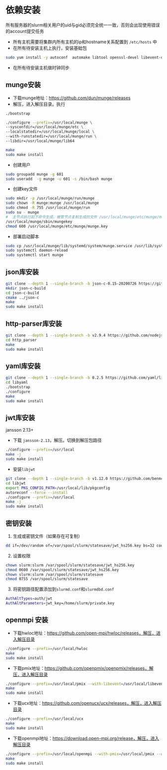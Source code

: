 # 依赖安装

<warning>
    所有服务器的slurm相关用户的uid与gid必须完全统一一致，否则会出现使用错误的account提交任务
</warning>



- 所有主机需要将集群内所有主机的ip和hostname关系配置到 `/etc/hosts` 中
- 在所有待安装主机上执行，安装基础包

```bash
sudo yum install -y autoconf  automake libtool openssl-devel libevent-devel bzip2 python3 ncurses-devel 
```

- 在所有待安装主机做时钟同步



## munge安装

- 下载munge地址：https://github.com/dun/munge/releases
- 解压，进入解压目录。执行

```bash
./bootstrap

./configure --prefix=/usr/local/munge \
--sysconfdir=/usr/local/munge/etc \
--localstatedir=/usr/local/munge/local \
--with-runstatedir=/usr/local/munge/run \
--libdir=/usr/local/munge/lib64

make 
sudo make install
```

- 创建用户

```bash
sudo groupadd munge -g 601
sudo useradd  -g munge -u 601 -s /bin/bash munge 
```

- 创建key文件

```bash
sudo mkdir -p /usr/local/munge/run/munge
sudo chown -R munge:munge /usr/local/munge
sudo chmod -R 755 /usr/local/munge/run
sudo su - munge
#  主节点执行如下命令生成，被管节点复制生成的文件 /usr/local/munge/etc/munge/munge.key 到从节点同样目录下
/usr/local/munge/sbin/mungekey   
chmod 600 /usr/local/munge/etc/munge/munge.key 
```

- 部署启动脚本

```bash
sudo cp /usr/local/munge/lib/systemd/system/munge.service /usr/lib/systemd/system/
sudo systemctl daemon-reload
sudo systemctl start munge
```



## json库安装

```bash
git clone --depth 1 --single-branch -b json-c-0.15-20200726 https://github.com/json-c/json-c.git json-c
mkdir json-c-build
cd json-c-build
cmake ../json-c
make
sudo make install
```



## http-parser库安装

```bash
git clone --depth 1 --single-branch -b v2.9.4 https://github.com/nodejs/http-parser.git http_parser
cd http_parser
make
sudo make install
```



## yaml库安装

```bash
git clone --depth 1 --single-branch -b 0.2.5 https://github.com/yaml/libyaml libyaml
cd libyaml
./bootstrap
./configure
make
sudo make install
```



## jwt库安装

<note>
   jansson 2.13+
</note>

- 下载 `jansson-2.13`，解压。切换到解压包路径

```bash
./configure --prefix=/usr/local
make -j
sudo make install
```

- 安装`libjwt`

```bash
git clone --depth 1 --single-branch -b v1.12.0 https://github.com/benmcollins/libjwt.git libjwt
cd libjwt
export PKG_CONFIG_PATH=/usr/local/lib/pkgconfig
autoreconf --force --install
./configure --prefix=/usr/local
make -j
sudo make install
```



## 密钥安装

1. 生成或密钥文件（如果存在可复制）

```bash
dd if=/dev/random of=/var/spool/slurm/statesave/jwt_hs256.key bs=32 count=1
```

2. 设置权限

```bash
chown slurm:slurm /var/spool/slurm/statesave/jwt_hs256.key
chmod 0600 /var/spool/slurm/statesave/jwt_hs256.key
chown slurm:slurm /var/spool/slurm/statesave
chmod 0755 /var/spool/slurm/statesave
```

3. 将密钥路径配置添加到`slurmd.conf`和`slurmdbd.conf`

```bash
AuthAltTypes=auth/jwt
AuthAltParameters=jwt_key=/home/slurm/private.key
```



## openmpi 安装

- 下载hwloc地址：https://github.com/open-mpi/hwloc/releases，解压，进入解压目录


```bash
./configure --prefix=/usr/local/hwloc 
make
sudo make install 
```

- 下载pmix地址：https://github.com/openpmix/openpmix/releases，解压，进入解压目录


```bash
./configure --prefix=/usr/local/pmix --with-libevent=/usr/local/libevent --with-hwloc=/usr/local/hwloc
make
sudo make install  
```

- 下载ucx地址：https://github.com/openucx/ucx/releases，解压，进入解压目录


```bash
./configure --prefix=/usr/local/ucx
make
sudo make install
```

- 下载openmpi地址：https://download.open-mpi.org/release，解压，进入解压目录


```bash
./configure --prefix=/usr/local/openmpi --with-pmix=/usr/local/pmix --with-ucx=/usr/local/ucx --with-hwloc=/usr/local/hwloc --with-libevent
make
sudo make install 
```
